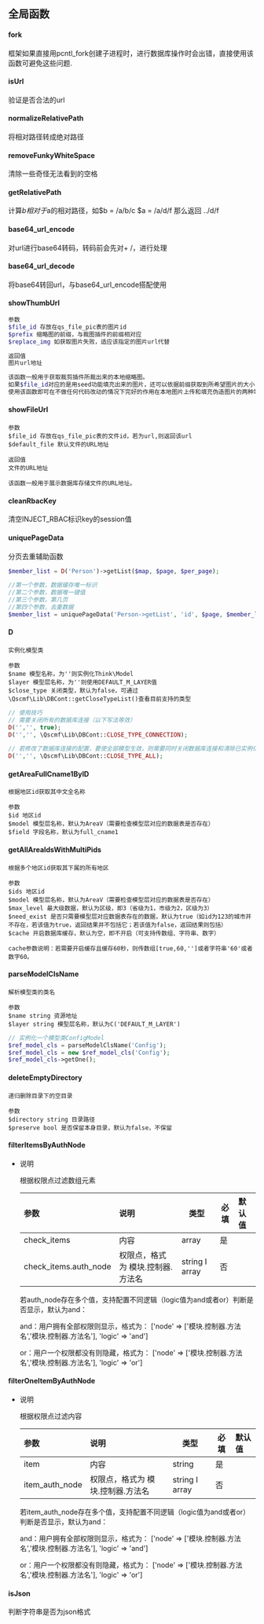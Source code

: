 ## 全局函数

#### fork
框架如果直接用pcntl_fork创建子进程时，进行数据库操作时会出错，直接使用该函数可避免这些问题.

#### isUrl
验证是否合法的url

#### normalizeRelativePath
将相对路径转成绝对路径

#### removeFunkyWhiteSpace
清除一些奇怪无法看到的空格

#### getRelativePath
计算$b相对于$a的相对路径，如$b = /a/b/c $a = /a/d/f 那么返回 ../d/f

#### base64_url_encode
对url进行base64转码，转码前会先对+ /，进行处理

#### base64_url_decode
将base64转回url，与base64_url_encode搭配使用

#### showThumbUrl

```php
参数
$file_id 存放在qs_file_pic表的图片id
$prefix 缩略图的前缀，与裁图插件的前缀相对应
$replace_img 如获取图片失败，适应该指定的图片url代替

返回值
图片url地址

该函数一般用于获取裁剪插件所裁出来的本地缩略图。
如果$file_id对应的是用seed功能填充出来的图片，还可以依据前缀获取到所希望图片的大小，自动构造相同的大小的图片url。
使用该函数即可在不做任何代码改动的情况下完好的作用在本地图片上传和填充伪造图片的两种场景。
```

#### showFileUrl

```blade
参数
$file_id 存放在qs_file_pic表的文件id，若为url,则返回该url
$default_file 默认文件的URL地址

返回值
文件的URL地址

该函数一般用于展示数据库存储文件的URL地址。
```

#### cleanRbacKey
清空INJECT_RBAC标识key的session值

#### uniquePageData
分页去重辅助函数
```php
$member_list = D('Person')->getList($map, $page, $per_page);

//第一个参数，数据缓存唯一标识
//第二个参数，数据唯一键值
//第三个参数，第几页
//第四个参数，去重数据
$member_list = uniquePageData('Person->getList', 'id', $page, $member_list);
```

#### D
```blade
实例化模型类

参数
$name 模型名称，为''则实例化Think\Model
$layer 模型层名称，为''则使用DEFAULT_M_LAYER值
$close_type 关闭类型，默认为false，可通过\Qscmf\Lib\DBCont::getCloseTypeList()查看目前支持的类型
```

```php
// 使用技巧
// 需要关闭所有的数据库连接（以下写法等效）
D('','', true);
D('','', \Qscmf\Lib\DBCont::CLOSE_TYPE_CONNECTION);

// 若修改了数据库连接的配置，要使全部模型生效，则需要同时关闭数据库连接和清除已实例化的模型
D('','', \Qscmf\Lib\DBCont::CLOSE_TYPE_ALL);
```

#### getAreaFullCname1ByID
```blade
根据地区id获取其中文全名称

参数
$id 地区id
$model 模型层名称，默认为AreaV（需要检查模型层对应的数据表是否存在）
$field 字段名称，默认为full_cname1
```

#### getAllAreaIdsWithMultiPids
```blade
根据多个地区id获取其下属的所有地区

参数
$ids 地区id
$model 模型层名称，默认为AreaV（需要检查模型层对应的数据表是否存在）
$max_level 最大级数据，默认为区级，即3（省级为1，市级为2，区级为3）
$need_exist 是否只需要模型层对应数据表存在的数据，默认为true（如id为123的城市并不存在，若该值为true，返回结果并不包括它；若该值为false，返回结果则包括）
$cache 开启数据库缓存，默认为空，即不开启（可支持传数组、字符串、数字）

cache参数说明：若需要开启缓存且缓存60秒，则传数组[true,60,'']或者字符串'60'或者数字60。
```

#### parseModelClsName
```blade
解析模型类的类名

参数
$name string 资源地址
$layer string 模型层名称，默认为C('DEFAULT_M_LAYER')
```

```php
// 实例化一个模型类ConfigModel
$ref_model_cls = parseModelClsName('Config');
$ref_model_cls = new $ref_model_cls('Config');
$ref_model_cls->getOne();
```

#### deleteEmptyDirectory
```text
递归删除目录下的空目录

参数
$directory string 目录路径
$preserve bool 是否保留本身目录，默认为false，不保留
```

#### filterItemsByAuthNode
+ 说明
  
    根据权限点过滤数组元素
    
    | 参数     | 说明                           | 类型 | 必填 | 默认值 |
    | :------- | :----------------------------- | ---- | ---- | :----- |
    | check_items | 内容 |  array | 是   |   |
    | check_items.auth_node | 权限点，格式为 模块.控制器.方法名 |  string I array | 否   |   |
    
    若auth_node存在多个值，支持配置不同逻辑（logic值为and或者or）判断是否显示，默认为and：
    
    and：用户拥有全部权限则显示，格式为：
    ['node' => ['模块.控制器.方法名','模块.控制器.方法名'], 'logic' => 'and']
    
    or：用户一个权限都没有则隐藏，格式为：
    ['node' => ['模块.控制器.方法名','模块.控制器.方法名'], 'logic' => 'or']


#### filterOneItemByAuthNode
+ 说明
  
    根据权限点过滤内容
    
    | 参数     | 说明                           | 类型 | 必填 | 默认值 |
    | :------- | :----------------------------- | ---- | ---- | :----- |
    | item | 内容 |  string | 是   |   |
    | item_auth_node | 权限点，格式为 模块.控制器.方法名 |  string I array | 否   |   |
    
    若item_auth_node存在多个值，支持配置不同逻辑（logic值为and或者or）判断是否显示，默认为and：
    
    and：用户拥有全部权限则显示，格式为：
    ['node' => ['模块.控制器.方法名','模块.控制器.方法名'], 'logic' => 'and']
    
    or：用户一个权限都没有则隐藏，格式为：
    ['node' => ['模块.控制器.方法名','模块.控制器.方法名'], 'logic' => 'or']


#### isJson
判断字符串是否为json格式